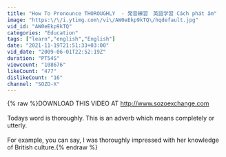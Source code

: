 ```yaml
---
title: "How To Pronounce THOROUGHLY  - 発音練習　英語学習 Cách phát âm"
image: "https:\/\/i.ytimg.com\/vi\/AW0eEkp9kTQ\/hqdefault.jpg"
vid_id: "AW0eEkp9kTQ"
categories: "Education"
tags: ["learn","english","English"]
date: "2021-11-19T21:51:33+03:00"
vid_date: "2009-06-01T22:52:19Z"
duration: "PT54S"
viewcount: "108676"
likeCount: "477"
dislikeCount: "16"
channel: "SOZO-X"
---
```

{% raw %}DOWNLOAD THIS VIDEO AT <a rel="nofollow" target="blank" href="http://www.sozoexchange.com">http://www.sozoexchange.com</a><br /><br />Todays word is thoroughly. This is an adverb which means completely or utterly.<br /><br />For example, you can say, I was thoroughly impressed with her knowledge of British culture.{% endraw %}
